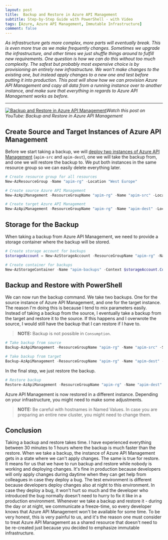 ```yaml
---
layout: post
title:  Backup and Restore in Azure API Management
subtitle: Step-by-Step Guide with PowerShell - with Video
tags: [Azure, Azure API Management, Immutable Infrastructure]
comment: false
---
```


*As infrastructure gets more complex, more parts will eventually break. This is even more true as we make frequently changes. Sometimes we upgrade the infrastructure, and other times we just shuffle things around to fulfill new requirements. One question is how we can do this without too much complexity. The safest but probably most expensive choice is by provisioning an entirely new infrastructure. We won't make changes to the existing one, but instead apply changes to a new one and test before putting it into production. This post will show how we can provision Azure API Management and copy all data from a running instance over to another instance, and make sure that everything in regards to Azure API Management works as before.*

---

[![Backup and Restore in Azure API Management](https://cdn.svenmalvik.com/images/azure-apim-backup-restore.jpg "Backup and Restore in Azure API Management")](https://www.youtube.com/watch?v=AtIuwD23Mhw)*Watch this post on YouTube: Backup and Restore in Azure API Management*

## Create Source and Target Instances of Azure API Management

Before we start taking a backup, we will [deploy two instances of Azure API Management](azure-apim-deploy-with-powershell) (`apim-src` and `apim-dest`), one we will take the backup from, and one we will restore the backup to. We put both instances in the same resource group so we can easily delete everything later.

```powershell
# Create resource group for all resources
New-AzResourceGroup -Name "apim-rg" -Location "West Europe"

# Create source Azure API Management
New-AzApiManagement -ResourceGroupName "apim-rg" -Name "apim-src" -Location "West Europe" -Organization "svenmalvik.com" -AdminEmail "sven@malvik.de"

# Create target Azure API Management
New-AzApiManagement -ResourceGroupName "apim-rg" -Name "apim-dest" -Location "West Europe" -Organization "svenmalvik.com" -AdminEmail "sven@malvik.de"
```

## Storage for the Backup

When taking a backup from Azure API Management, we need to provide a storage container where the backup will be stored.

```powershell
# Create storage account for backups
$storageAccount = New-AzStorageAccount -ResourceGroupName "apim-rg" -Name "apimsvenmalviksa" -SkuName Standard_LRS -Location "West Europe"

# Create container for backups
New-AzStorageContainer -Name "apim-backups" -Context $storageAccount.Context -Permission blob
```

## Backup and Restore with PowerShell

We can now run the backup command. We take two backups. One for the source instance of Azure API Management, and one for the target instance. The reason I'm doing this is because I tend to mix parameters easily. Instead of taking a backup from the source, I eventually take a backup from the target and restore it to the source. If this happens and I overwrote the source, I would still have the backup that I can restore if I have to.

> **NOTE:** Backup is not possible in `Consumption`.

```powershell
# Take backup from source
Backup-AzApiManagement -ResourceGroupName "apim-rg" -Name "apim-src" -StorageContext $storageAccount.Context -TargetContainerName "apim-backups" -TargetBlobName "apim-src-backup"

# Take backup from target
Backup-AzApiManagement -ResourceGroupName "apim-rg" -Name "apim-dest" -StorageContext $storageAccount.Context -TargetContainerName "apim-backups" -TargetBlobName "apim-dest-backup"
```

In the final step, we just restore the backup.
```powershell
# Restore backup
Restore-AzApiManagement -ResourceGroupName "apim-rg" -Name "apim-dest" -StorageContext $storageAccount.Context -SourceContainerName "apim-backups" -SourceBlobName "apim-src-backup"
```

Azure API Management is now restored in a different instance. Depending on your infrastructure, you might need to make some adjustments.

> **NOTE:** Be careful with hostnames in Named Values. In case you are preparing an entire new cluster, you might need to change them.

## Conclusion

Taking a backup and restore takes time. I have experienced everything between 30 minutes to 1 hours where the backup is much faster than the restore. When we take a backup, the instance of Azure API Management gets in a state where we can't apply changes. The same is true for restore. It means for us that we have to run backup and restore while nobody is working and deploying changes. It's fine in production because developers will only apply changes during daytime when they can get help from colleagues in case they deploy a bug. The test environment is different because developers deploy changes also at night to this environment. In case they deploy a bug, it won't hurt so much and the developer who introduced the bug normally doesn't need to hurry to fix it like in a production environment. Whenever we take a backup and restore it - during the day or at night, we communicate a freeze-time, so every developer knows that Azure API Management won't be available for some time. To be very honest, this is very painful to us, and it's the reason one must consider to treat Azure API Management as a shared resource that doesn't need to be re-created just because you decided to emphasize immutable infrastructure.
